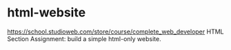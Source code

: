 # html-website
https://school.studioweb.com/store/course/complete_web_developer
HTML Section Assignment: build a simple html-only website.

